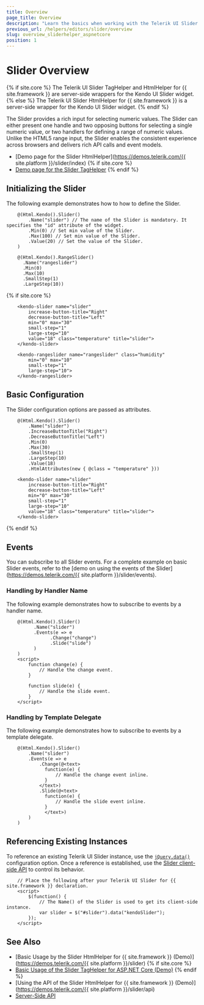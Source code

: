 ```yaml
---
title: Overview
page_title: Overview
description: "Learn the basics when working with the Telerik UI Slider for {{ site.framework }}."
previous_url: /helpers/editors/slider/overview
slug: overview_sliderhelper_aspnetcore
position: 1
---
```


# Slider Overview

{% if site.core %}
The Telerik UI Slider TagHelper and HtmlHelper for {{ site.framework }} are server-side wrappers for the Kendo UI Slider widget.
{% else %}
The Telerik UI Slider HtmlHelper for {{ site.framework }} is a server-side wrapper for the Kendo UI Slider widget.
{% endif %}

The Slider provides a rich input for selecting numeric values. The Slider can either present one handle and two opposing buttons for selecting a single numeric value, or two handlers for defining a range of numeric values. Unlike the HTML5 range input, the Slider enables the consistent experience across browsers and delivers rich API calls and event models.

* [Demo page for the Slider HtmlHelper](https://demos.telerik.com/{{ site.platform }}/slider/index)
{% if site.core %}
* [Demo page for the Slider TagHelper](https://demos.telerik.com/aspnet-core/slider/tag-helper)
{% endif %}

## Initializing the Slider

The following example demonstrates how to how to define the Slider.

```HtmlHelper
    @(Html.Kendo().Slider()
        .Name("slider") // The name of the Slider is mandatory. It specifies the "id" attribute of the widget.
        .Min(0) // Set min value of the Slider.
        .Max(100) // Set min value of the Slider.
        .Value(20) // Set the value of the Slider.
    )

    @(Html.Kendo().RangeSlider()
      .Name("rangeslider")
      .Min(0)
      .Max(10)
      .SmallStep(1)
      .LargeStep(10))
```
{% if site.core %}
```TagHelper
    <kendo-slider name="slider"
        increase-button-title="Right"
        decrease-button-title="Left"
        min="0" max="30"
        small-step="1"
        large-step="10"
        value="18" class="temperature" title="slider">
    </kendo-slider>

    <kendo-rangeslider name="rangeslider" class="humidity"
        min="0" max="10"
        small-step="1"
        large-step="10">
    </kendo-rangeslider>
```

## Basic Configuration

The Slider configuration options are passed as attributes.

```HtmlHelper
    @(Html.Kendo().Slider()
        .Name("slider")
        .IncreaseButtonTitle("Right")
        .DecreaseButtonTitle("Left")
        .Min(0)
        .Max(30)
        .SmallStep(1)
        .LargeStep(10)
        .Value(18)
        .HtmlAttributes(new { @class = "temperature" }))
```
```TagHelper
    <kendo-slider name="slider"
        increase-button-title="Right"
        decrease-button-title="Left"
        min="0" max="30"
        small-step="1"
        large-step="10"
        value="18" class="temperature" title="slider">
    </kendo-slider>
```
{% endif %}


## Events

You can subscribe to all Slider events. For a complete example on basic Slider events, refer to the [demo on using the events of the Slider](https://demos.telerik.com/{{ site.platform }}/slider/events).

### Handling by Handler Name

The following example demonstrates how to subscribe to events by a handler name.

```HtmlHelper
    @(Html.Kendo().Slider()
          .Name("slider")
          .Events(e => e
                .Change("change")
                .Slide("slide")
          )
    )
    <script>
        function change(e) {
            // Handle the change event.
        }

        function slide(e) {
            // Handle the slide event.
        }
    </script>
```

### Handling by Template Delegate

The following example demonstrates how to subscribe to events by a template delegate.

```HtmlHelper
    @(Html.Kendo().Slider()
        .Name("slider")
        .Events(e => e
            .Change(@<text>
              function(e) {
                  // Handle the change event inline.
              }
            </text>)
            .Slide(@<text>
              function(e) {
                  // Handle the slide event inline.
              }
              </text>)
        )
    )
```

## Referencing Existing Instances

To reference an existing Telerik UI Slider instance, use the [`jQuery.data()`](https://api.jquery.com/jQuery.data/) configuration option. Once a reference is established, use the [Slider client-side API](https://docs.telerik.com/kendo-ui/api/javascript/ui/slider#methods) to control its behavior.

```
    // Place the following after your Telerik UI Slider for {{ site.framework }} declaration.
    <script>
        $(function() {
            // The Name() of the Slider is used to get its client-side instance.
            var slider = $("#slider").data("kendoSlider");
        });
    </script>
```

## See Also

* [Basic Usage by the Slider HtmlHelper for {{ site.framework }} (Demo)](https://demos.telerik.com/{{ site.platform }}/slider)
{% if site.core %}
* [Basic Usage of the Slider TagHelper for ASP.NET Core (Demo)](https://demos.telerik.com/aspnet-core/slider/tag-helper)
{% endif %}
* [Using the API of the Slider HtmlHelper for {{ site.framework }} (Demo)](https://demos.telerik.com/{{ site.platform }}/slider/api)
* [Server-Side API](/api/slider)
